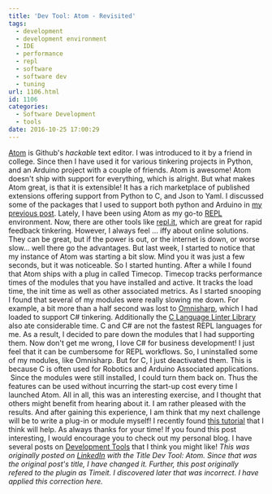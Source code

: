 ```yaml
---
title: 'Dev Tool: Atom - Revisited'
tags:
  - development
  - development environment
  - IDE
  - performance
  - repl
  - software
  - software dev
  - tuning
url: 1106.html
id: 1106
categories:
  - Software Development
  - tools
date: 2016-10-25 17:00:29
---
```


[Atom](http://atom.io/) is Github's _hackable_ text editor. I was introduced to it by a friend in college. Since then I have used it for various tinkering projects in Python, and an Arduino project with a couple of friends. Atom is awesome! Atom doesn't ship with support for everything, which is alright. But what makes Atom great, is that it is extensible! It has a rich marketplace of published extensions offering support from Python to C, and Json to Yaml. I discussed some of the packages that I used to support both python and Arduino in [my previous post](/2016/05/19/development-tool-atom/). Lately, I have been using Atom as my go-to [REPL](http://en.wikipedia.org/wiki/Read%E2%80%93eval%E2%80%93print_loop) environment. Now, there are other tools like [repl.it](http://repl.it/), which are great for rapid feedback tinkering. However, I always feel ... iffy about online solutions. They can be great, but if the power is out, or the internet is down, or worse slow... well there go the advantages. But last week, I started to notice that my instance of Atom was starting a bit slow. Mind you it was just a few seconds, but it was noticeable. So I started hunting. After a while I found that Atom ships with a plug in called Timecop. Timecop tracks performance times of the modules that you have installed and active. It tracks the load time, the init time as well as other associated metrics. As I started snooping I found that several of my modules were really slowing me down. For example, a bit more than a half second was lost to [Omnisharp](http://github.com/OmniSharp/omnisharp-atom/wiki), which I had loaded to support C# tinkering. Additionally the [C Language Linter Library](http://github.com/AtomLinter/linter-clang) also ate considerable time. C and C# are not the fastest REPL languages for me. As a result, I decided to pare down the modules that I had supporting them. Now don't get me wrong, I love C# for business development! I just feel that it can be cumbersome for REPL workflows. So, I uninstalled some of my modules, like Omnisharp. But for C, I just deactivated them. This is because C is often used for Robotics and Arduino Associated applications.  Since the modules were still installed, I could turn them back on. Thus the features can be used without incurring the start-up cost every time I launched Atom. All in all, this was an interesting exercise, and I thought that others might benefit from hearing about it. I am rather pleased with the results. And after gaining this experience, I am think that my next challenge will be to write a plug-in or module myself! I recently found [this tutorial](http://github.com/blog/2231-building-your-first-atom-plugin) that I think will help. As always thanks for your time! If you found this post interesting, I would encourage you to check out my personal blog. I have several posts on [Development Tools](/tags/tools/) that I think you might like! _This was originally posted on [LinkedIn](https://www.linkedin.com/pulse/dev-tool-atom-daniel-scheufler?trk=pulse_spock-articles) with the Title Dev Tool: Atom. Since that was the original post's title, I have changed it. Further, this post originally refered to the plugin as Timeit. I discovered later that was incorrect. I have applied this correction here._